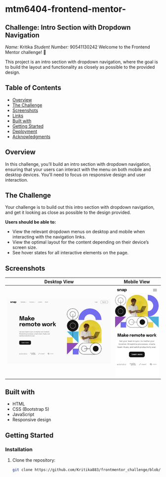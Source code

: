 # mtm6404-frontend-mentor-
## Challenge: Intro Section with Dropdown Navigation

*Name:* Kritika
*Student Number:* 90541130242
Welcome to the Frontend Mentor challenge! 🚀

This project is an intro section with dropdown navigation, where the goal is to build the layout and functionality as closely as possible to the provided design.

## Table of Contents

- [Overview](#overview)
- [The Challenge](#the-challenge)
- [Screenshots](#screenshots)
- [Links](#links)
- [Built with](#built-with)
- [Getting Started](#getting-started)
- [Deployment](#deployment)
- [Acknowledgments](#acknowledgments)

## Overview

In this challenge, you’ll build an intro section with dropdown navigation, ensuring that your users can interact with the menu on both mobile and desktop devices. You'll need to focus on responsive design and user interaction.

## The Challenge

Your challenge is to build out this intro section with dropdown navigation, and get it looking as close as possible to the design provided.

**Users should be able to:**

- View the relevant dropdown menus on desktop and mobile when interacting with the navigation links.
- View the optimal layout for the content depending on their device’s screen size.
- See hover states for all interactive elements on the page.

## Screenshots

| Desktop View        | Mobile View        |
|---------------------|---------------------|
| ![Desktop Screenshot](./design/desktop-design.jpg) | ![Mobile Screenshot](./design/mobile-design.jpg) |


## Built with

- HTML
- CSS (Bootstrap 5)
- JavaScript
- Responsive design

## Getting Started

### Installation

1. Clone the repository:
   ```bash
   git clone https://github.com/Kritika883/frontmentor_challenge/blob/main/README.MD
